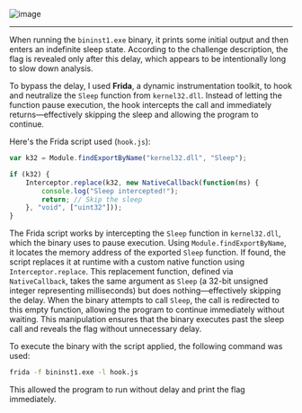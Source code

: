 ![image](https://github.com/user-attachments/assets/55971d85-8ded-45a8-81a0-0c62939eec16)


---



When running the `bininst1.exe` binary, it prints some initial output and then enters an indefinite sleep state. According to the challenge description, the flag is revealed only after this delay, which appears to be intentionally long to slow down analysis.

To bypass the delay, I used **Frida**, a dynamic instrumentation toolkit, to hook and neutralize the `Sleep` function from `kernel32.dll`. Instead of letting the function pause execution, the hook intercepts the call and immediately returns—effectively skipping the sleep and allowing the program to continue.

Here's the Frida script used (`hook.js`):

```js
var k32 = Module.findExportByName("kernel32.dll", "Sleep");

if (k32) {
    Interceptor.replace(k32, new NativeCallback(function(ms) {
        console.log("Sleep intercepted!");
        return; // Skip the sleep
    }, "void", ["uint32"]));
}
```
The Frida script works by intercepting the `Sleep` function in `kernel32.dll`, which the binary uses to pause execution. Using `Module.findExportByName`, it locates the memory address of the exported `Sleep` function. If found, the script replaces it at runtime with a custom native function using `Interceptor.replace`. This replacement function, defined via `NativeCallback`, takes the same argument as `Sleep` (a 32-bit unsigned integer representing milliseconds) but does nothing—effectively skipping the delay. When the binary attempts to call `Sleep`, the call is redirected to this empty function, allowing the program to continue immediately without waiting. This manipulation ensures that the binary executes past the sleep call and reveals the flag without unnecessary delay.

To execute the binary with the script applied, the following command was used:

```bash
frida -f bininst1.exe -l hook.js
```

This allowed the program to run without delay and print the flag immediately.

